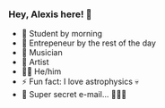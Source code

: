 ### Hey, Alexis here! 👋

- 📖 Student by morning
- 💼 Entrepeneur by the rest of the day
- 🎼 Musician
- 🎨 Artist
- 🤷‍♂️ He/him
- ⚡ Fun fact: I love astrophysics 💀
- 📨 Super secret e-mail... 👀👀👀
